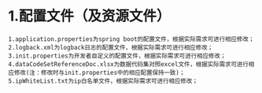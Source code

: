 # 1.配置文件（及资源文件）
    1.application.properties为spring boot的配置文件，根据实际需求可进行相应修改；
    2.logback.xml为logback日志的配置文件，根据实际需求可进行相应修改；
    3.init.properties为开发者自定义的配置文件，根据实际需求可进行相应修改；
    4.dataCodeSetReferenceDoc.xlsx为数据代码集对照excel文件，根据实际需求可进行相应修改(注：修改时与init.properties中的相应配置保持一致)；
    5.ipWhiteList.txt为ip白名单文件，根据实际需求可进行相应修改；